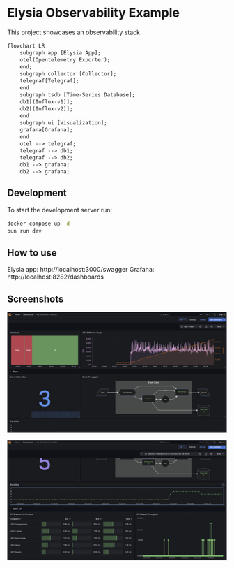 # Elysia Observability Example
This project showcases an observability stack.

```mermaid
flowchart LR
    subgraph app [Elysia App];
    otel(Opentelemetry Exporter);
    end;
    subgraph collector [Collector];
    telegraf[Telegraf];
    end
    subgraph tsdb [Time-Series Database];
    db1[(Influx-v1)];
    db2[(Influx-v2)];
    end
    subgraph ui [Visualization];
    grafana[Grafana];
    end
    otel --> telegraf;
    telegraf --> db1;
    telegraf --> db2;
    db1 --> grafana;
    db2 --> grafana;
```

## Development
To start the development server run:
```bash
docker compose up -d
bun run dev
```

## How to use
Elysia app: http://localhost:3000/swagger
Grafana: http://localhost:8282/dashboards

## Screenshots
![dashboard-top.png](docs/dashboard-top.png)

![dashboard-bottom.png](docs/dashboard-bottom.png)
